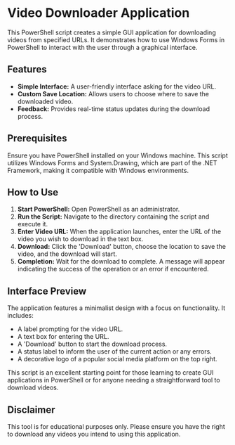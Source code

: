 # Video Downloader Application

This PowerShell script creates a simple GUI application for downloading videos from specified URLs. It demonstrates how to use Windows Forms in PowerShell to interact with the user through a graphical interface. 

## Features

- **Simple Interface:** A user-friendly interface asking for the video URL.
- **Custom Save Location:** Allows users to choose where to save the downloaded video.
- **Feedback:** Provides real-time status updates during the download process.

## Prerequisites

Ensure you have PowerShell installed on your Windows machine. This script utilizes Windows Forms and System.Drawing, which are part of the .NET Framework, making it compatible with Windows environments.

## How to Use

1. **Start PowerShell:** Open PowerShell as an administrator.
2. **Run the Script:** Navigate to the directory containing the script and execute it.
3. **Enter Video URL:** When the application launches, enter the URL of the video you wish to download in the text box.
4. **Download:** Click the 'Download' button, choose the location to save the video, and the download will start.
5. **Completion:** Wait for the download to complete. A message will appear indicating the success of the operation or an error if encountered.

## Interface Preview

The application features a minimalist design with a focus on functionality. It includes:
- A label prompting for the video URL.
- A text box for entering the URL.
- A 'Download' button to start the download process.
- A status label to inform the user of the current action or any errors.
- A decorative logo of a popular social media platform on the top right.

This script is an excellent starting point for those learning to create GUI applications in PowerShell or for anyone needing a straightforward tool to download videos.

## Disclaimer

This tool is for educational purposes only. Please ensure you have the right to download any videos you intend to using this application.
